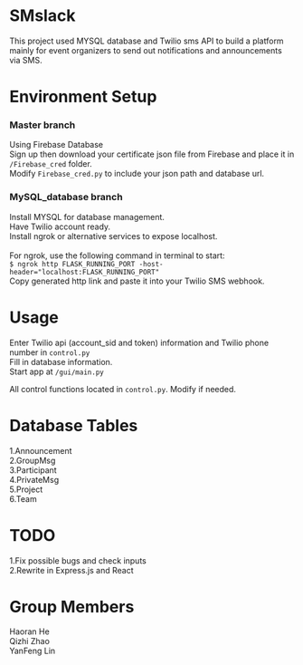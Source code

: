 # SMslack
This project used MYSQL database and Twilio sms API to build a platform mainly for event organizers to send out notifications and announcements via SMS.

# Environment Setup
### Master branch ###
Using Firebase Database<br />
Sign up then download your certificate json file from Firebase and place it in `/Firebase_cred` folder.<br />
Modify `Firebase_cred.py` to include your json path and database url.<br />

### MySQL_database branch ###
Install MYSQL for database management.<br />
Have Twilio account ready.<br />
Install ngrok or alternative services to expose localhost.<br />
<br />
For ngrok, use the following command in terminal to start:<br />
`$ ngrok http FLASK_RUNNING_PORT -host-header="localhost:FLASK_RUNNING_PORT"`<br />
Copy generated http link and paste it into your Twilio SMS webhook.<br />

# Usage
Enter Twilio api (account_sid and token) information and Twilio phone number in `control.py`<br />
Fill in database information.<br />
Start app at `/gui/main.py`<br />

All control functions located in `control.py`. Modify if needed.<br />

# Database Tables
1.Announcement<br />
2.GroupMsg<br />
3.Participant<br />
4.PrivateMsg<br />
5.Project<br />
6.Team<br />

# TODO
1.Fix possible bugs and check inputs<br />
2.Rewrite in Express.js and React<br />

# Group Members
Haoran He<br />
Qizhi Zhao<br />
YanFeng Lin<br />
